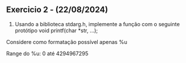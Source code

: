 ## Exercicio 2 - (22/08/2024)

1. Usando a biblioteca stdarg.h, implemente a função com o seguinte protótipo void printf(char *str, ...);

Considere como formatação possível apenas %u

Range do %u: 0 até 4294967295